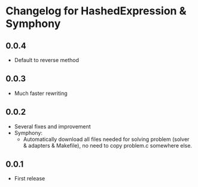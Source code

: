 # Changelog for HashedExpression & Symphony

## 0.0.4
- Default to reverse method

## 0.0.3
- Much faster rewriting 

## 0.0.2
- Several fixes and improvement
- Symphony: 
    - Automatically download all files needed for solving problem (solver & adapters & Makefile), no need to copy problem.c somewhere else.

## 0.0.1 
- First release


